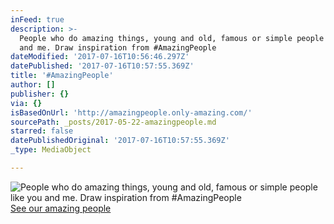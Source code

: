 ```yaml
---
inFeed: true
description: >-
  People who do amazing things, young and old, famous or simple people like you
  and me. Draw inspiration from #AmazingPeople
dateModified: '2017-07-16T10:56:46.297Z'
datePublished: '2017-07-16T10:57:55.369Z'
title: '#AmazingPeople'
author: []
publisher: {}
via: {}
isBasedOnUrl: 'http://amazingpeople.only-amazing.com/'
sourcePath: _posts/2017-05-22-amazingpeople.md
starred: false
datePublishedOriginal: '2017-07-16T10:57:55.369Z'
_type: MediaObject

---
```

![People who do amazing things, young and old, famous or simple people like you and me. Draw inspiration from #AmazingPeople](https://the-grid-user-content.s3-us-west-2.amazonaws.com/217ea60e-eef2-493d-93af-dae65a33ee06.jpg)
[See our amazing people][0]

[0]: http://amazingpeople.only-amazing.com/